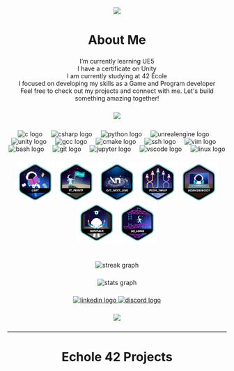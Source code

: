 
<div align="center">
  <img src="https://visitor-badge.laobi.icu/badge?page_id=dew-hub.dew-hub&"  />
</div>

###

<h1 align="center">About Me</h1>

###

<p align="center">I’m currently learning UE5<br>I have a certificate on Unity<br>I am currently studying at 42 École<br>I focused on developing my skills as a Game and Program developer<br>Feel free to check out my projects and connect with me. Let's build something amazing together!</p>

###

<div align="center">
  <img height="140" src="https://i.imgur.com/nHrhwrU.gif"  />
</div>

###

<div align="center">
  <img src="https://cdn.jsdelivr.net/gh/devicons/devicon/icons/c/c-original.svg" height="40" alt="c logo"  />
  <img width="12" />
  <img src="https://cdn.jsdelivr.net/gh/devicons/devicon/icons/csharp/csharp-original.svg" height="40" alt="csharp logo"  />
  <img width="12" />
  <img src="https://cdn.jsdelivr.net/gh/devicons/devicon/icons/python/python-original.svg" height="40" alt="python logo"  />
  <img width="12" />
  <img src="https://cdn.jsdelivr.net/gh/devicons/devicon/icons/unrealengine/unrealengine-original.svg" height="40" alt="unrealengine logo"  />
  <img width="12" />
  <img src="https://cdn.jsdelivr.net/gh/devicons/devicon/icons/unity/unity-original.svg" height="40" alt="unity logo"  />
  <img width="12" />
  <img src="https://cdn.jsdelivr.net/gh/devicons/devicon/icons/gcc/gcc-original.svg" height="40" alt="gcc logo"  />
  <img width="12" />
  <img src="https://cdn.jsdelivr.net/gh/devicons/devicon/icons/cmake/cmake-original.svg" height="40" alt="cmake logo"  />
  <img width="12" />
  <img src="https://cdn.jsdelivr.net/gh/devicons/devicon/icons/ssh/ssh-original.svg" height="40" alt="ssh logo"  />
  <img width="12" />
  <img src="https://cdn.jsdelivr.net/gh/devicons/devicon/icons/vim/vim-original.svg" height="40" alt="vim logo"  />
  <img width="12" />
  <img src="https://cdn.jsdelivr.net/gh/devicons/devicon/icons/bash/bash-original.svg" height="40" alt="bash logo"  />
  <img width="12" />
  <img src="https://cdn.jsdelivr.net/gh/devicons/devicon/icons/git/git-original.svg" height="40" alt="git logo"  />
  <img width="12" />
  <img src="https://cdn.jsdelivr.net/gh/devicons/devicon/icons/jupyter/jupyter-original.svg" height="40" alt="jupyter logo"  />
  <img width="12" />
  <img src="https://cdn.jsdelivr.net/gh/devicons/devicon/icons/vscode/vscode-original.svg" height="40" alt="vscode logo"  />
  <img width="12" />
  <img src="https://cdn.jsdelivr.net/gh/devicons/devicon/icons/linux/linux-original.svg" height="40" alt="linux logo"  />
</div>

###

<div align="center">
  <a href="https://github.com/Dew-Hub/Libft"><img src="https://github.com/Dew-Hub/Dew-Hub/blob/master/42_badges/libfte.png" alt="Libft" width="90"/></a>
  <a href="https://github.com/Dew-Hub/ft_printf"><img src="https://github.com/Dew-Hub/Dew-Hub/blob/master/42_badges/ft_printfe.png" alt="ft_printf" width="90"/></a>
  <a href="https://github.com/Dew-Hub/Get_next_line"><img src="https://github.com/Dew-Hub/Dew-Hub/blob/master/42_badges/get_next_linee.png" alt="Get Next Line" width="90"/></a>
  <a href="https://github.com/Dew-Hub/Push_Swap"><img src="https://github.com/Dew-Hub/Dew-Hub/blob/master/42_badges/push_swape.png" alt="Push_swap" width="90"/></a>
  <a href="https://github.com/Dew-Hub/Born2beroot"><img src="https://github.com/Dew-Hub/Dew-Hub/blob/master/42_badges/born2beroote.png" alt="Born2BeRoot" width="90"/></a>
  <a href="https://github.com/Dew-Hub/Minitalk"><img src="https://github.com/Dew-Hub/Dew-Hub/blob/master/42_badges/minitalke.png" alt="Minitalk" width="90"/></a>
  <a href="https://github.com/Dew-Hub/So_Long"><img src="https://github.com/Dew-Hub/Dew-Hub/blob/master/42_badges/so_longe.png" alt="So_long" width="90"/></a>
</div>

###

<br clear="both">

<div align="center">
  <img src="https://streak-stats.demolab.com?user=dew-hub&locale=en&mode=daily&theme=nord&hide_border=true&border_radius=5&date_format=M%20j%5B,%20Y%5D&order=3" height="220" alt="streak graph"  />
</div>

###

<div align="center">
  <img src="https://github-readme-stats.vercel.app/api?username=dew-hub&hide_title=true&hide_rank=false&show_icons=true&include_all_commits=false&count_private=true&disable_animations=false&theme=nord&locale=en&hide_border=true&order=1" height="150" alt="stats graph"  />
</div>

###

<div align="center">
  <a href="https://www.linkedin.com/in/burak-onturk/" target="_blank">
    <img src="https://img.shields.io/static/v1?message=LinkedIn&logo=linkedin&label=&color=0077B5&logoColor=white&labelColor=&style=for-the-badge" height="42" alt="linkedin logo"  />
  </a>
  <a href="https://discord.gg/BYH6pdzp8Z" target="_blank">
    <img src="https://img.shields.io/static/v1?message=Discord&logo=discord&label=&color=7289DA&logoColor=white&labelColor=&style=for-the-badge" height="42" alt="discord logo"  />
  </a>
</div>

###

<div align="center">
  <img height="150" src="https://i.imgur.com/iDtgtyT.gif"  />
</div>

###

----

<h1 align="center">Echole 42 Projects</h1>
